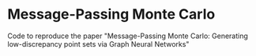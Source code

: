 # Message-Passing Monte Carlo

Code to reproduce the paper "Message-Passing Monte Carlo: Generating low-discrepancy point sets via Graph Neural Networks"
